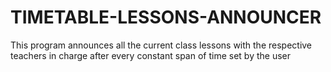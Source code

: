 # TIMETABLE-LESSONS-ANNOUNCER
This program announces all the current class lessons with the respective teachers  in charge after every  constant span of time set by the user
